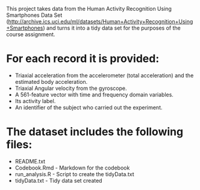 This project takes data from the Human Activity Recognition Using Smartphones Data Set (<http://archive.ics.uci.edu/ml/datasets/Human+Activity+Recognition+Using+Smartphones>) and turns it into a tidy data set for the purposes of the course assignment.

For each record it is provided:
======================================

- Triaxial acceleration from the accelerometer (total acceleration) and the estimated body acceleration.
- Triaxial Angular velocity from the gyroscope. 
- A 561-feature vector with time and frequency domain variables. 
- Its activity label. 
- An identifier of the subject who carried out the experiment.

The dataset includes the following files:
=========================================

- README.txt
- Codebook.Rmd - Markdown for the codebook
- run_analysis.R - Script to create the tidyData.txt
- tidyData.txt - Tidy data set created